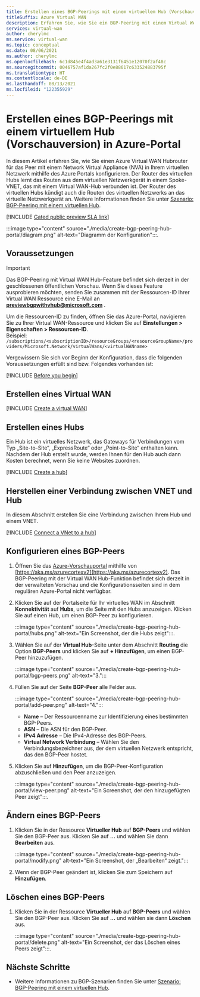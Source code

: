 ```yaml
---
title: Erstellen eines BGP-Peerings mit einem virtuellem Hub (Vorschauversion) in Azure-Portal
titleSuffix: Azure Virtual WAN
description: Erfahren Sie, wie Sie ein BGP-Peering mit einem Virtual WAN Hubrouter erstellen.
services: virtual-wan
author: cherylmc
ms.service: virtual-wan
ms.topic: conceptual
ms.date: 08/06/2021
ms.author: cherylmc
ms.openlocfilehash: 6c1d845e4f4ad3a61e3131f6451e12070f2af48c
ms.sourcegitcommit: 0046757af1da267fc2f0e88617c633524883795f
ms.translationtype: HT
ms.contentlocale: de-DE
ms.lasthandoff: 08/13/2021
ms.locfileid: "122355929"
---
```

# <a name="how-to-create-bgp-peering-with-virtual-hub-preview---azure-portal"></a>Erstellen eines BGP-Peerings mit einem virtuellem Hub (Vorschauversion) in Azure-Portal

In diesem Artikel erfahren Sie, wie Sie einen Azure Virtual WAN Hubrouter für das Peer mit einem Network Virtual Appliance (NVA) in Ihrem virtuellen Netzwerk mithilfe des Azure Portals konfigurieren. Der Router des virtuellen Hubs lernt das Routen aus dem virtuellen Netzwerkgerät in einem Spoke-VNET, das mit einem Virtual WAN-Hub verbunden ist. Der Router des virtuellen Hubs kündigt auch die Routen des virtuellen Netzwerks an das virtuelle Netzwerkgerät an. Weitere Informationen finden Sie unter [Szenario: BGP-Peering mit einem virtuellen Hub](scenario-bgp-peering-hub.md).

[!INCLUDE [Gated public preview SLA link](../../includes/virtual-wan-gated-public-preview-sla.md)]

:::image type="content" source="./media/create-bgp-peering-hub-portal/diagram.png" alt-text="Diagramm der Konfiguration":::.

## <a name="prerequisites"></a>Voraussetzungen

> [!IMPORTANT]
> Das BGP-Peering mit Virtual WAN Hub-Feature befindet sich derzeit in der geschlossenen öffentlichen Vorschau. Wenn Sie dieses Feature ausprobieren möchten, senden Sie zusammen mit der Ressourcen-ID Ihrer Virtual WAN Ressource eine E-Mail an **previewbgpwithvhub@microsoft.com** . 
>
> Um die Ressourcen-ID zu finden, öffnen Sie das Azure-Portal, navigieren Sie zu Ihrer Virtual WAN-Ressource und klicken Sie auf **Einstellungen > Eigenschaften > Ressourcen-ID**.<br> Beispiel: `/subscriptions/<subscriptionID>/resourceGroups/<resourceGroupName>/providers/Microsoft.Network/virtualWans/<virtualWANname>`
>

Vergewissern Sie sich vor Beginn der Konfiguration, dass die folgenden Voraussetzungen erfüllt sind bzw. Folgendes vorhanden ist:

[!INCLUDE [Before you begin](../../includes/virtual-wan-before-include.md)]

## <a name="create-a-virtual-wan"></a><a name="openvwan"></a>Erstellen eines Virtual WAN

[!INCLUDE [Create a virtual WAN](../../includes/virtual-wan-create-vwan-include.md)]

## <a name="create-a-hub"></a><a name="hub"></a>Erstellen eines Hubs

Ein Hub ist ein virtuelles Netzwerk, das Gateways für Verbindungen vom Typ „Site-to-Site“, „ExpressRoute“ oder „Point-to-Site“ enthalten kann. Nachdem der Hub erstellt wurde, werden Ihnen für den Hub auch dann Kosten berechnet, wenn Sie keine Websites zuordnen.

[!INCLUDE [Create a hub](../../includes/virtual-wan-tutorial-s2s-hub-include.md)]

## <a name="connect-the-vnet-to-the-hub"></a><a name="vnet"></a>Herstellen einer Verbindung zwischen VNET und Hub

In diesem Abschnitt erstellen Sie eine Verbindung zwischen Ihrem Hub und einem VNET.

[!INCLUDE [Connect a VNet to a hub](../../includes/virtual-wan-connect-vnet-hub-include.md)]

## <a name="configure-a-bgp-peer"></a>Konfigurieren eines BGP-Peers

1.  Öffnen Sie das [Azure-Vorschauportal](https://aka.ms/azurecortexv2) mithilfe von [https://aka.ms/azurecortexv2](https://aka.ms/azurecortexv2). Das BGP-Peering mit der Virtual WAN Hub-Funktion befindet sich derzeit in der verwalteten Vorschau und die Konfigurationsseiten sind in dem regulären Azure-Portal nicht verfügbar.

1.  Klicken Sie auf der Portalseite für Ihr virtuelles WAN im Abschnitt **Konnektivität** auf **Hubs**, um die Seite mit den Hubs anzuzeigen. Klicken Sie auf einen Hub, um einen BGP-Peer zu konfigurieren.

    :::image type="content" source="./media/create-bgp-peering-hub-portal/hubs.png" alt-text="Ein Screenshot, der die Hubs zeigt":::.

1.  Wählen Sie auf der **Virtual Hub**-Seite unter dem Abschnitt **Routing** die Option **BGP-Peers** und klicken Sie auf **+ Hinzufügen**, um einen BGP-Peer hinzuzufügen.

    :::image type="content" source="./media/create-bgp-peering-hub-portal/bgp-peers.png" alt-text="3.":::

1.  Füllen Sie auf der Seite **BGP-Peer** alle Felder aus.

    :::image type="content" source="./media/create-bgp-peering-hub-portal/add-peer.png" alt-text="4.":::

    * **Name** – Der Ressourcenname zur Identifizierung eines bestimmten BGP-Peers. 
    * **ASN** – Die ASN für den BGP-Peer.
    * **IPv4 Adresse** – Die IPv4-Adresse des BGP-Peers.
    * **Virtual Network Verbindung** – Wählen Sie den Verbindungsbezeichner aus, der dem virtuellen Netzwerk entspricht, das den BGP-Peer hostet.

1.  Klicken Sie auf **Hinzufügen**, um die BGP-Peer-Konfiguration abzuschließen und den Peer anzuzeigen.

    :::image type="content" source="./media/create-bgp-peering-hub-portal/view-peer.png" alt-text="Ein Screenshot, der den hinzugefügten Peer zeigt":::.

## <a name="modify-a-bgp-peer"></a>Ändern eines BGP-Peers

1. Klicken Sie in der Ressource **Virtueller Hub** auf **BGP-Peers** und wählen Sie den BGP-Peer aus. Klicken Sie auf **…** und wählen Sie dann **Bearbeiten** aus.

    :::image type="content" source="./media/create-bgp-peering-hub-portal/modify.png" alt-text="Ein Screenshot, der „Bearbeiten“ zeigt.":::

1. Wenn der BGP-Peer geändert ist, klicken Sie zum Speichern auf **Hinzufügen**.

## <a name="delete-a-bgp-peer"></a>Löschen eines BGP-Peers

1. Klicken Sie in der Ressource **Virtueller Hub** auf **BGP-Peers** und wählen Sie den BGP-Peer aus. Klicken Sie auf **…** und wählen sie dann **Löschen** aus.

    :::image type="content" source="./media/create-bgp-peering-hub-portal/delete.png" alt-text="Ein Screenshot, der das Löschen eines Peers zeigt":::.

## <a name="next-steps"></a>Nächste Schritte

* Weitere Informationen zu BGP-Szenarien finden Sie unter [Szenario: BGP-Peering mit einem virtuellen Hub](scenario-bgp-peering-hub.md).
